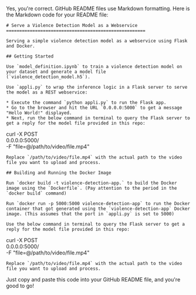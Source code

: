 Yes, you're correct. GitHub README files use Markdown formatting. Here is the Markdown code for your README file:
```
# Serve a Violence Detection Model as a Webservice
=====================================================

Serving a simple violence detection model as a webservice using Flask and Docker.

## Getting Started

Use `model_definition.ipynb` to train a violence detection model on your dataset and generate a model file (`violence_detection_model.h5`).

Use `appli.py` to wrap the inference logic in a Flask server to serve the model as a REST webservice:

* Execute the command `python appli.py` to run the Flask app.
* Go to the browser and hit the URL `0.0.0.0:5000` to get a message "Hello World!" displayed.
* Next, run the below command in terminal to query the Flask server to get a reply for the model file provided in this repo:
```
curl -X POST \
  0.0.0.0:5000/ \
  -F "file=@/path/to/video/file.mp4"
```
Replace `/path/to/video/file.mp4` with the actual path to the video file you want to upload and process.

## Building and Running the Docker Image

Run `docker build -t violence-detection-app.` to build the Docker image using the `Dockerfile`. (Pay attention to the period in the `docker build` command)

Run `docker run -p 5000:5000 violence-detection-app` to run the Docker container that got generated using the `violence-detection-app` Docker image. (This assumes that the port in `appli.py` is set to 5000)

Use the below command in terminal to query the Flask server to get a reply for the model file provided in this repo:
```
curl -X POST \
  0.0.0.0:5000/ \
  -F "file=@/path/to/video/file.mp4"
```
Replace `/path/to/video/file.mp4` with the actual path to the video file you want to upload and process.
```
Just copy and paste this code into your GitHub README file, and you're good to go!
